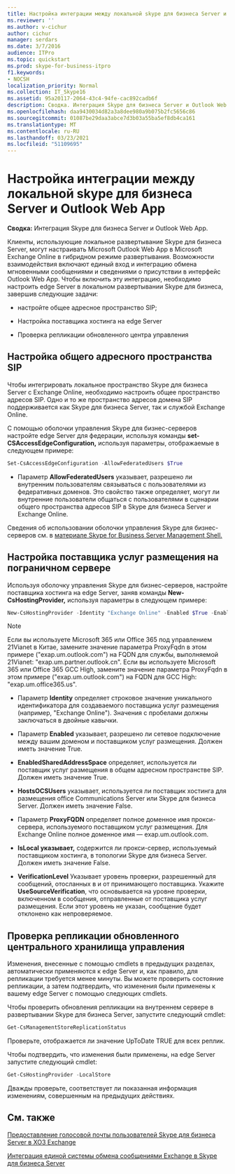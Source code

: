 ```yaml
---
title: Настройка интеграции между локальной skype для бизнеса Server и Outlook Web App
ms.reviewer: ''
ms.author: v-cichur
author: cichur
manager: serdars
ms.date: 3/7/2016
audience: ITPro
ms.topic: quickstart
ms.prod: skype-for-business-itpro
f1.keywords:
- NOCSH
localization_priority: Normal
ms.collection: IT_Skype16
ms.assetid: 95a20117-2064-43c4-94fe-cac892cadb6f
description: Сводка. Интеграция Skype для бизнеса Server и Outlook Web App.
ms.openlocfilehash: daa9430034d82a3a8dee980a9b075b2fc5656c86
ms.sourcegitcommit: 01087be29daa3abce7d3b03a55ba5ef8db4ca161
ms.translationtype: MT
ms.contentlocale: ru-RU
ms.lasthandoff: 03/23/2021
ms.locfileid: "51109695"
---
```

# <a name="configure-integration-between-on-premises-skype-for-business-server-and-outlook-web-app"></a>Настройка интеграции между локальной skype для бизнеса Server и Outlook Web App

**Сводка:** Интеграция Skype для бизнеса Server и Outlook Web App.

Клиенты, использующие локальное развертывание Skype для бизнеса Server, могут настраивать Microsoft Outlook Web App в Microsoft Exchange Online в гибридном режиме развертывания. Возможности взаимодействия включают единый вход и интеграцию обмена мгновенными сообщениями и сведениями о присутствии в интерфейс Outlook Web App. Чтобы включить эту интеграцию, необходимо настроить edge Server в локальном развертывании Skype для бизнеса, завершив следующие задачи:

- настройте общее адресное пространство SIP;

- Настройка поставщика хостинга на edge Server

- Проверка репликации обновленного центра управления

## <a name="configure-a-shared-sip-address-space"></a>Настройка общего адресного пространства SIP

Чтобы интегрировать локальное пространство Skype для бизнеса Server с Exchange Online, необходимо настроить общее пространство адресов SIP. Одно и то же пространство адресов домена SIP поддерживается как Skype для бизнеса Server, так и службой Exchange Online.

С помощью оболочки управления Skype для бизнес-серверов настройте edge Server для федерации, используя команды **set-CSAccessEdgeConfiguration,** используя параметры, отображаемые в следующем примере:

```powershell
Set-CsAccessEdgeConfiguration -AllowFederatedUsers $True
```

- Параметр **AllowFederatedUsers** указывает, разрешено ли внутренним пользователям связываться с пользователями из федеративных доменов. Это свойство также определяет, могут ли внутренние пользователи общаться с пользователями в сценарии общего пространства адресов SIP в Skype для бизнеса Server и Exchange Online.

Сведения об использовании оболочки управления Skype для бизнес-серверов см. в [материале Skype for Business Server Management Shell.](../../manage/management-shell.md)

## <a name="configure-a-hosting-provider-on-the-edge-server"></a>Настройка поставщика услуг размещения на пограничном сервере

Используя оболочку управления Skype для бизнес-серверов, настройте поставщика хостинга на edge Server, заняв команды **New-CsHostingProvider,** используя параметры в следующем примере:

```powershell
New-CsHostingProvider -Identity "Exchange Online" -Enabled $True -EnabledSharedAddressSpace $True -HostsOCSUsers $False -ProxyFqdn "exap.um.outlook.com" -IsLocal $False -VerificationLevel UseSourceVerification
```

> [!NOTE]
> Если вы используете Microsoft 365 или Office 365 под управлением 21Vianet в Китае, замените значение параметра ProxyFqdn в этом примере ("exap.um.outlook.com") на FQDN для службы, выполняемой 21Vianet: "exap.um.partner.outlook.cn". Если вы используете Microsoft 365 или Office 365 GCC High, замените значение параметра ProxyFqdn в этом примере ("exap.um.outlook.com") на FQDN для GCC High: "exap.um.office365.us".

- Параметр **Identity** определяет строковое значение уникального идентификатора для создаваемого поставщика услуг размещения (например, "Exchange Online"). Значения с пробелами должны заключаться в двойные кавычки.

- Параметр **Enabled** указывает, разрешено ли сетевое подключение между вашим доменом и поставщиком услуг размещения. Должен иметь значение True.

- **EnabledSharedAddressSpace** определяет, используется ли поставщик услуг размещения в общем адресном пространстве SIP. Должен иметь значение True.

- **HostsOCSUsers** указывает, используется ли поставщик хостинга для размещения office Communications Server или Skype для бизнеса Server. Должен иметь значение False.

- Параметр **ProxyFQDN** определяет полное доменное имя прокси-сервера, используемого поставщиком услуг размещения. Для Exchange Online полное доменное имя — exap.um.outlook.com.

- **IsLocal указывает,** содержится ли прокси-сервер, используемый поставщиком хостинга, в топологии Skype для бизнеса Server. Должен иметь значение False.

- **VerificationLevel** Указывает уровень проверки, разрешенный для сообщений, отосланных в и от принимающего поставщика. Укажите **UseSourceVerification**, что основывается на уровне проверки, включенном в сообщения, отправленные от поставщика услуг размещения. Если этот уровень не указан, сообщение будет отклонено как непроверяемое.

## <a name="verify-replication-of-the-updated-central-management-store"></a>Проверка репликации обновленного центрального хранилища управления

Изменения, внесенные с помощью cmdlets в предыдущих разделах, автоматически применяются к edge Server и, как правило, для репликации требуется менее минуты. Вы можете проверить состояние репликации, а затем подтвердить, что изменения были применены к вашему edge Server с помощью следующих cmdlets.

Чтобы проверить обновления репликации на внутреннем сервере в развертывании Skype для бизнеса Server, запустите следующий cmdlet:

```powershell
Get-CsManagementStoreReplicationStatus
```
Проверьте, отображается ли значение UpToDate TRUE для всех реплик.

Чтобы подтвердить, что изменения были применены, на edge Server запустите следующий cmdlet:

```powershell
Get-CsHostingProvider -LocalStore
```
Дважды проверьте, соответствует ли показанная информация изменениям, совершенным на предыдущих действиях.

## <a name="see-also"></a>См. также

[Предоставление голосовой почты пользователей Skype для бизнеса Server в ХОЗ Exchange](/previous-versions/office/lync-server-2013/lync-server-2013-providing-lync-server-users-voice-mail-on-hosted-exchange-um)

[Интеграция единой системы обмена сообщениями Exchange в Skype для бизнеса Server](/previous-versions/office/lync-server-2013/lync-server-2013-hosted-exchange-unified-messaging-integration)